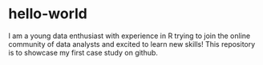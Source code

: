 # hello-world
I am a young data enthusiast with experience in R trying to join the online community of data analysts and excited to learn new skills! This repository is to showcase my first case study on github. 
